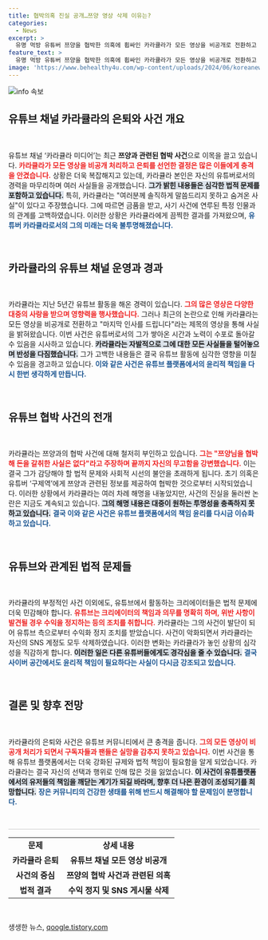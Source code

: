 ```yaml
---
title: 협박의혹 진실 공개…쯔양 영상 삭제 이유는?
categories:
  - News
excerpt: >
  유명 먹방 유튜버 쯔양을 협박한 의혹에 휩싸인 카라큘라가 모든 영상을 비공개로 전환하고 은퇴를 발표했다. 그는 5년간의 유튜부 활동을 정리하며 자신의 잘못을 인정하고 반성하겠다고 밝혔고, 쯔양 협박 의혹은 부인했다.
feature_text: >
  유명 먹방 유튜버 쯔양을 협박한 의혹에 휩싸인 카라큘라가 모든 영상을 비공개로 전환하고 은퇴를 발표했다. 그는 5년간의 유튜부 활동을 정리하며 자신의 잘못을 인정하고 반성하겠다고 밝혔고, 쯔양 협박 의혹은 부인했다.
image: 'https://www.behealthy4u.com/wp-content/uploads/2024/06/koreanews.jpg'
---
```


<p><img src="https://www.behealthy4u.com/wp-content/uploads/2024/06/koreanews.jpg" alt="info 속보" /></p>

<h2 data-ke-size="size26">유튜브 채널 카라큘라의 은퇴와 사건 개요</h2> 

<p data-ke-size="size16">&nbsp;</p> 

<p>유튜브 채널 ‘카라큘라 미디어’는 최근 <strong>쯔양과 관련된 협박 사건</strong>으로 이목을 끌고 있습니다. <b><span style="color: #ee2323;">카라큘라가 모든 영상을 비공개 처리하고 은퇴를 선언한 결정은 많은 이들에게 충격을 안겼습니다.</span></b> 상황은 더욱 복잡해지고 있는데, 카라큘라 본인은 자신의 유튜버로서의 경력을 마무리하며 여러 사실들을 공개했습니다. <b><span style="background-color: #21538527;">그가 밝힌 내용들은 심각한 법적 문제를 포함하고 있습니다.</span></b> 특히, 카라큘라는 "여러분께 솔직하게 말씀드리지 못하고 숨겨온 사실"이 있다고 주장했습니다. 그에 따르면 금품을 받고, 사기 사건에 연루된 특정 인물과의 관계를 고백하였습니다. 이러한 상황은 카라큘라에게 끔찍한 결과를 가져왔으며, <b><span style="color: #1a5490;">유튜버 카라큘라로서의 그의 미래는 더욱 불투명해졌습니다.</span></b></p>

<p data-ke-size="size16">&nbsp;</p> 

<h2 data-ke-size="size26">카라큘라의 유튜브 채널 운영과 경과</h2> 

<p data-ke-size="size16">&nbsp;</p> 

<p>카라큘라는 지난 5년간 유튜브 활동을 해온 경력이 있습니다. <b><span style="color: #ee2323;">그의 많은 영상은 다양한 대중의 사랑을 받으며 영향력을 행사했습니다.</span></b> 그러나 최근의 논란으로 인해 카라큘라는 모든 영상을 비공개로 전환하고 "마지막 인사를 드립니다"라는 제목의 영상을 통해 사실을 밝혀왔습니다. 이번 사건은 유튜버로서의 그가 쌓아온 시간과 노력이 수포로 돌아갈 수 있음을 시사하고 있습니다. <b><span style="background-color: #21538527;">카라큘라는 자발적으로 그에 대한 모든 사실들을 털어놓으며 반성을 다짐했습니다.</span></b> 그가 고백한 내용들은 결국 유튜브 활동에 심각한 영향을 미칠 수 있음을 경고하고 있습니다. <b><span style="color: #1a5490;">이와 같은 사건은 유튜브 플랫폼에서의 윤리적 책임을 다시 한번 생각하게 만듭니다.</span></b></p>

<p data-ke-size="size16">&nbsp;</p> 

<h2 data-ke-size="size26">유튜브 협박 사건의 전개</h2> 

<p data-ke-size="size16">&nbsp;</p> 

<p>카라큘라는 쯔양과의 협박 사건에 대해 철저히 부인하고 있습니다. <b><span style="color: #ee2323;">그는 "쯔양님을 협박해 돈을 갈취한 사실은 없다"라고 주장하며 끝까지 자신의 무고함을 강변했습니다.</span></b> 이는 결국 그가 감당해야 할 법적 문제와 사회적 시선의 불안을 초래하게 됩니다. 초기 의혹은 유튜버 ‘구제역’에게 쯔양과 관련된 정보를 제공하여 협박한 것으로부터 시작되었습니다. 이러한 상황에서 카라큘라는 여러 차례 해명을 내놓았지만, 사건의 진실을 둘러싼 논란은 지금도 계속되고 있습니다. <b><span style="background-color: #21538527;">그의 해명 내용은 대중이 원하는 투명성을 충족하지 못하고 있습니다.</span></b> <b><span style="color: #1a5490;">결국 이와 같은 사건은 유튜브 플랫폼에서의 책임 윤리를 다시금 이슈화하고 있습니다.</span></b></p>

<p data-ke-size="size16">&nbsp;</p> 

<h2 data-ke-size="size26">유튜브와 관계된 법적 문제들</h2> 

<p data-ke-size="size16">&nbsp;</p> 

<p>카라큘라의 부정적인 사건 이외에도, 유튜브에서 활동하는 크리에이터들은 법적 문제에 더욱 민감해야 합니다. <b><span style="color: #ee2323;">유튜브는 크리에이터의 책임과 의무를 명확히 하며, 위반 사항이 발견될 경우 수익을 정지하는 등의 조치를 취합니다.</span></b> 카라큘라는 그의 사건이 발단이 되어 유튜브 측으로부터 수익화 정지 조치를 받았습니다. 사건이 악화되면서 카라큘라는 자신의 SNS 계정도 모두 삭제하였습니다. 이러한 변화는 카라큘라가 놓인 상황의 심각성을 직감하게 합니다. <b><span style="background-color: #21538527;">이러한 일은 다른 유튜버들에게도 경각심을 줄 수 있습니다.</span></b> <b><span style="color: #1a5490;">결국 사이버 공간에서도 윤리적 책임이 필요하다는 사실이 다시금 강조되고 있습니다.</span></b></p>

<p data-ke-size="size16">&nbsp;</p> 

<h2 data-ke-size="size26">결론 및 향후 전망</h2> 

<p data-ke-size="size16">&nbsp;</p> 

<p>카라큘라의 은퇴와 사건은 유튜브 커뮤니티에서 큰 충격을 줍니다. <b><span style="color: #ee2323;">그의 모든 영상이 비공개 처리가 되면서 구독자들과 팬들은 실망을 감추지 못하고 있습니다.</span></b> 이번 사건을 통해 유튜브 플랫폼에서는 더욱 강화된 규제와 법적 책임이 필요함을 알게 되었습니다. 카라큘라는 결국 자신의 선택과 행위로 인해 많은 것을 잃었습니다. <b><span style="background-color: #21538527;">이 사건이 유튜플랫폼에서의 유저들의 책임을 깨닫는 계기가 되길 바라며, 향후 더 나은 환경이 조성되기를 희망합니다.</span></b> <b><span style="color: #1a5490;">장은 커뮤니티의 건강한 생태를 위해 반드시 해결해야 할 문제임이 분명합니다.</span></b></p>

<p data-ke-size="size16">&nbsp;</p> 

<hr style="height: 1px; border: none; background-color: #cccccc"/> 

<table style="width: 100%; border-collapse: collapse;"> 
<tr> 
<td style="text-align: center; height: 17px;"><b>문제</b></td> 
<td style="text-align: center; height: 17px;"><b>상세 내용</b></td> 
</tr> 
<tr> 
<td style="text-align: center; height: 17px;"><b>카라큘라 은퇴</b></td> 
<td style="text-align: center; height: 17px;"><b>유튜브 채널 모든 영상 비공개</b></td> 
</tr> 
<tr> 
<td style="text-align: center; height: 17px;"><b>사건의 중심</b></td> 
<td style="text-align: center; height: 17px;"><b>쯔양의 협박 사건과 관련된 의혹</b></td> 
</tr> 
<tr> 
<td style="text-align: center; height: 17px;"><b>법적 결과</b></td> 
<td style="text-align: center; height: 17px;"><b>수익 정지 및 SNS 게시물 삭제</b></td> 
</tr> 
</table> 

<p data-ke-size="size16">&nbsp;</p> 
생생한 뉴스, <a href="https://qoogle.tistory.com" rel="dofollow">qoogle.tistory.com</a>


